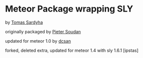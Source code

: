 # Meteor Package wrapping SLY

by [Tomas Sardyha](https://twitter.com/darsain)

originally packaged by [Pieter Soudan](https://github.com/Sewdn/meteor-sly)

updated for meteor 1.0 by [dcsan](https://github.com/Sewdn/meteor-sly)

forked, deleted extra, updated for meteor 1.4 with sly 1.6.1 [ipstas]
